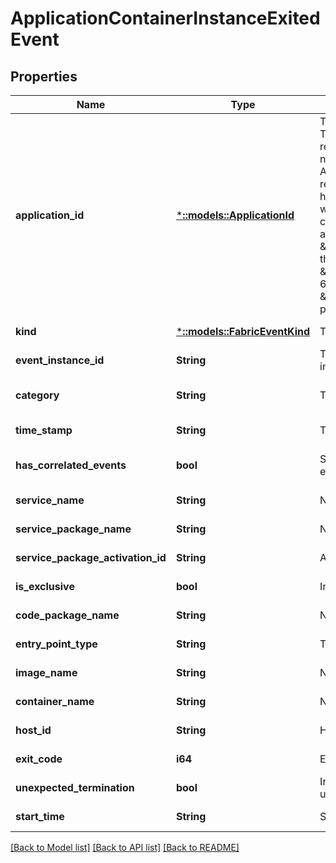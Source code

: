 # ApplicationContainerInstanceExitedEvent

## Properties
Name | Type | Description | Notes
------------ | ------------- | ------------- | -------------
**application_id** | [***::models::ApplicationId**](ApplicationId.md) | The identity of the application. This is an encoded representation of the application name. This is used in the REST APIs to identify the application resource. Starting in version 6.0, hierarchical names are delimited with the \&quot;\\~\&quot; character. For example, if the application name is \&quot;fabric:/myapp/app1\&quot;, the application identity would be \&quot;myapp\\~app1\&quot; in 6.0+ and \&quot;myapp/app1\&quot; in previous versions. | [optional] [default to null]
**kind** | [***::models::FabricEventKind**](FabricEventKind.md) | The kind of FabricEvent. | [default to null]
**event_instance_id** | **String** | The identifier for the FabricEvent instance. | [default to null]
**category** | **String** | The category of event. | [optional] [default to null]
**time_stamp** | **String** | The time event was logged. | [default to null]
**has_correlated_events** | **bool** | Shows there is existing related events available. | [optional] [default to null]
**service_name** | **String** | Name of Service. | [default to null]
**service_package_name** | **String** | Name of Service package. | [default to null]
**service_package_activation_id** | **String** | Activation Id of Service package. | [default to null]
**is_exclusive** | **bool** | Indicates IsExclusive flag. | [default to null]
**code_package_name** | **String** | Name of Code package. | [default to null]
**entry_point_type** | **String** | Type of EntryPoint. | [default to null]
**image_name** | **String** | Name of Container image. | [default to null]
**container_name** | **String** | Name of Container. | [default to null]
**host_id** | **String** | Host Id. | [default to null]
**exit_code** | **i64** | Exit code of process. | [default to null]
**unexpected_termination** | **bool** | Indicates if termination is unexpected. | [default to null]
**start_time** | **String** | Start time of process. | [default to null]

[[Back to Model list]](../README.md#documentation-for-models) [[Back to API list]](../README.md#documentation-for-api-endpoints) [[Back to README]](../README.md)


